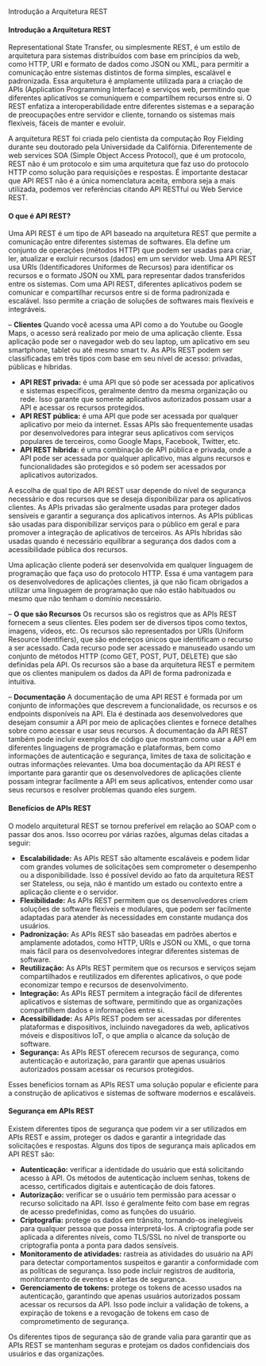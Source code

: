 Introdução a Arquitetura REST

#### **Introdução a Arquitetura REST**

Representational State Transfer, ou simplesmente REST, é um estilo de arquitetura para  sistemas distribuídos com base em princípios da web, como HTTP, URI e  formato de dados como JSON ou XML, para permitir a comunicação entre  sistemas distintos de forma simples, escalável e padronizada. Essa  arquitetura é amplamente utilizada para a criação de APIs (Application  Programming Interface) e serviços web, permitindo que diferentes  aplicativos se comuniquem e compartilhem recursos entre si. O REST  enfatiza a interoperabilidade entre diferentes sistemas e a separação de preocupações entre servidor e cliente, tornando os sistemas mais  flexíveis, fáceis de manter e evoluir.

A arquitetura REST foi  criada pelo cientista da computação Roy Fielding durante seu doutorado  pela Universidade da Califórnia. Diferentemente de web services SOA  (Simple Object Access Protocol), que é um protocolo, REST não é um  protocolo e sim uma arquitetura que faz uso do protocolo HTTP como  solução para requisições e respostas. É importante destacar que API REST não é a única nomenclatura aceita, embora seja a mais utilizada,  podemos ver referências citando API RESTful ou Web Service REST.

#### **O que é API REST?**

Uma API REST é um tipo de API baseado na arquitetura REST que permite a  comunicação entre diferentes sistemas de softwares. Ela define um  conjunto de operações (métodos HTTP) que podem ser usadas para criar,  ler, atualizar e excluir recursos (dados) em um servidor web. Uma API  REST usa URIs (Identificadores Uniformes de Recursos) para identificar  os recursos e o formato JSON ou XML para representar dados transferidos  entre os sistemas. Com uma API REST, diferentes aplicativos podem se  comunicar e compartilhar recursos entre si de forma padronizada e  escalável. Isso permite a criação de soluções de softwares mais  flexíveis e integráveis.

– **Clientes**
Quando  você acessa uma API como a do Youtube ou Google Maps, o acesso será  realizado por meio de uma aplicação cliente. Essa aplicação pode ser o  navegador web do seu laptop, um aplicativo em seu smartphone, tablet ou  até mesmo smart tv. As APIs REST podem ser classificadas em três tipos  com base em seu nível de acesso: privadas, públicas e híbridas.

- **API REST privada:** é uma API que só pode ser acessada por aplicativos e sistemas  específicos, geralmente dentro da mesma organização ou rede. Isso  garante que somente aplicativos autorizados possam usar a API e acessar  os recursos protegidos.
- **API REST pública:** é uma API que pode ser acessada por qualquer aplicativo por meio da  internet. Essas APIs são frequentemente usadas por desenvolvedores para  integrar seus aplicativos com serviços populares de terceiros, como  Google Maps, Facebook, Twitter, etc.
- **API REST híbrida:** é uma combinação de API pública e privada, onde a API pode ser acessada por qualquer aplicativo, mas alguns recursos e funcionalidades são  protegidos e só podem ser acessados por aplicativos autorizados.

A escolha de qual tipo de API REST usar depende do nível de segurança  necessário e dos recursos que se deseja disponibilizar para os  aplicativos clientes. As APIs privadas são geralmente usadas para  proteger dados sensíveis e garantir a segurança dos aplicativos  internos. As APIs públicas são usadas para disponibilizar serviços para o público em geral e para promover a integração de aplicativos de  terceiros. As APIs híbridas são usadas quando é necessário equilibrar a  segurança dos dados com a acessibilidade pública dos recursos.

Uma aplicação cliente poderá ser desenvolvida em qualquer linguagem de  programação que faça uso do protocolo HTTP. Essa é uma vantagem para os  desenvolvedores de aplicações clientes, já que não ficam obrigados a  utilizar uma linguagem de programação que não estão habituados ou mesmo  que não tenham o domínio necessário.

– **O que são Recursos**
Os recursos são os registros que as APIs REST fornecem a seus clientes.  Eles podem ser de diversos tipos como textos, imagens, vídeos, etc. Os  recursos são representados por URIs (Uniform Resource Identifiers), que  são endereços únicos que identificam o recurso a ser acessado. Cada  recurso pode ser acessado e manuseado usando um conjunto de métodos HTTP (como GET, POST, PUT, DELETE) que são definidas pela API. Os recursos  são a base da arquitetura REST e permitem que os clientes manipulem os  dados da API de forma padronizada e intuitiva.

– **Documentação**
A documentação de uma API REST é formada por um conjunto de informações  que descrevem a funcionalidade, os recursos e os endpoints disponíveis  na API. Ela é destinada aos desenvolvedores que desejam consumir a API  por meio de aplicações clientes e fornece detalhes sobre como acessar e  usar seus recursos.
A documentação da API REST também pode incluir  exemplos de código que mostram como usar a API em diferentes linguagens  de programação e plataformas, bem como informações de autenticação e  segurança, limites de taxa de solicitação e outras informações  relevantes. Uma boa documentação da API REST é importante para garantir  que os desenvolvedores de aplicações cliente possam integrar facilmente a API em seus aplicativos, entender como usar seus recursos e resolver  problemas quando eles surgem.

#### **Benefícios de APIs REST**

O modelo arquitetural REST se tornou preferível em relação ao SOAP com o  passar dos anos. Isso ocorreu por várias razões, algumas delas citadas a seguir:

- **Escalabilidade:** As APIs REST são altamente escaláveis e podem lidar com grandes volumes de solicitações  sem comprometer o desempenho ou a disponibilidade. Isso é possível  devido ao fato da arquitetura REST ser Stateless, ou seja, não é mantido um estado ou contexto entre a aplicação cliente e o servidor.
- **Flexibilidade:** As APIs REST permitem que os desenvolvedores criem soluções de software flexíveis e modulares, que podem ser facilmente adaptadas para atender  às necessidades em constante mudança dos usuários.
- **Padronização:** As APIs REST são baseadas em padrões abertos e amplamente adotados,  como HTTP, URIs e JSON ou XML, o que torna mais fácil para os  desenvolvedores integrar diferentes sistemas de software.
- **Reutilização:** As APIs REST permitem que os recursos e serviços sejam compartilhados e reutilizados em diferentes aplicativos, o que pode economizar tempo e  recursos de desenvolvimento.
- **Integração:** As APIs REST permitem a integração fácil de diferentes aplicativos e  sistemas de software, permitindo que as organizações compartilhem dados e informações entre si.
- **Acessibilidade:**  As APIs REST podem ser acessadas por diferentes plataformas e  dispositivos, incluindo navegadores da web, aplicativos móveis e  dispositivos IoT, o que amplia o alcance da solução de software.
- **Segurança:** As APIs REST oferecem recursos de segurança, como autenticação e  autorização, para garantir que apenas usuários autorizados possam  acessar os recursos protegidos.

Esses benefícios tornam  as APIs REST uma solução popular e eficiente para a construção de  aplicativos e sistemas de software modernos e escaláveis.

#### **Segurança em APIs REST**

Existem diferentes tipos de segurança que podem vir a ser utilizados em APIs  REST e assim, proteger os dados e garantir a integridade das  solicitações e respostas. Alguns dos tipos de segurança mais aplicados  em API REST são:

- **Autenticação:** verificar a identidade do usuário que está solicitando acesso à API. Os métodos de  autenticação incluem senhas, tokens de acesso, certificados digitais e  autenticação de dois fatores.
- **Autorização:** verificar se o usuário tem permissão para acessar o recurso solicitado  na API. Isso é geralmente feito com base em regras de acesso  predefinidas, como as funções do usuário.
- **Criptografia:** protege os dados em trânsito, tornando-os inelegíveis para qualquer  pessoa que possa interpretá-los. A criptografia pode ser aplicada a  diferentes níveis, como TLS/SSL no nível de transporte ou criptografia  ponta a ponta para dados sensíveis.
- **Monitoramento de atividades:** rastreia as atividades do usuário na API para detectar comportamentos  suspeitos e garantir a conformidade com as políticas de segurança. Isso  pode incluir registros de auditoria, monitoramento de eventos e alertas  de segurança.
- **Gerenciamento de tokens:**  protege os tokens de acesso usados na autenticação, garantindo que  apenas usuários autorizados possam acessar os recursos da API. Isso pode incluir a validação de tokens, a expiração de tokens e a revogação de  tokens em caso de comprometimento de segurança.

Os  diferentes tipos de segurança são de grande valia para garantir que as  APIs REST se mantenham seguras e protejam os dados confidenciais dos  usuários e das organizações.